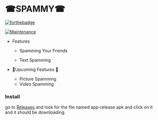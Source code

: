 # ☎SPAMMY☎

  [![forthebadge](https://forthebadge.com/images/badges/made-with-java.svg)](https://forthebadge.com) 
  
  [![Maintenance](https://img.shields.io/badge/Maintained%3F-yes-green.svg)](https://GitHub.com/Naereen/StrapDown.js/graphs/commit-activity)

- Features

	- Spamming Your Friends

	- Text Spamming

- 🌟Upcoming Features 🌟
	- Picture Spamming
	- Video Spamming

### Install
go to [Releases](https://github.com/DevSamuelV/Sms-Spammer/releases) and look for the file named app-release.apk 
and click on it and it should be downloading.
